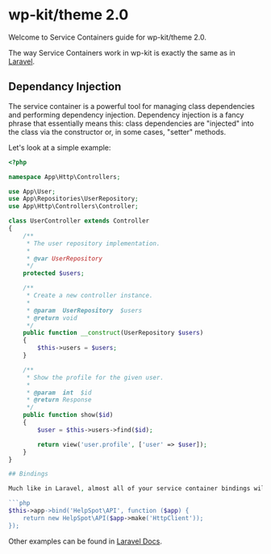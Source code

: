# wp-kit/theme 2.0

Welcome to Service Containers guide for wp-kit/theme 2.0.

The way Service Containers work in wp-kit is exactly the same as in [Laravel](https://laravel.com/docs/5.5/container).

## Dependancy Injection

The service container is a powerful tool for managing class dependencies and performing dependency injection. Dependency injection is a fancy phrase that essentially means this: class dependencies are "injected" into the class via the constructor or, in some cases, "setter" methods.

Let's look at a simple example:

```php
<?php

namespace App\Http\Controllers;

use App\User;
use App\Repositories\UserRepository;
use App\Http\Controllers\Controller;

class UserController extends Controller
{
    /**
     * The user repository implementation.
     *
     * @var UserRepository
     */
    protected $users;

    /**
     * Create a new controller instance.
     *
     * @param  UserRepository  $users
     * @return void
     */
    public function __construct(UserRepository $users)
    {
        $this->users = $users;
    }

    /**
     * Show the profile for the given user.
     *
     * @param  int  $id
     * @return Response
     */
    public function show($id)
    {
        $user = $this->users->find($id);

        return view('user.profile', ['user' => $user]);
    }
}

## Bindings

Much like in Laravel, almost all of your service container bindings will be registered within service providers, so most of these examples will demonstrate using the container in that context.

```php
$this->app->bind('HelpSpot\API', function ($app) {
    return new HelpSpot\API($app->make('HttpClient'));
});
```

Other examples can be found in [Laravel Docs](https://laravel.com/docs/5.5/container).

